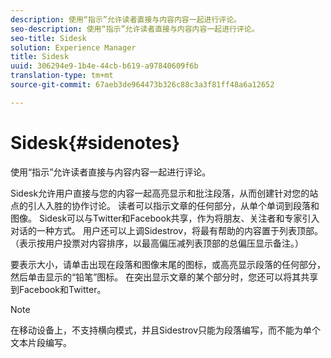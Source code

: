 ```yaml
---
description: 使用“指示”允许读者直接与内容内容一起进行评论。
seo-description: 使用“指示”允许读者直接与内容内容一起进行评论。
seo-title: Sidesk
solution: Experience Manager
title: Sidesk
uuid: 306294e9-1b4e-44cb-b619-a97840609f6b
translation-type: tm+mt
source-git-commit: 67aeb3de964473b326c88c3a3f81ff48a6a12652

---
```



# Sidesk{#sidenotes}

使用“指示”允许读者直接与内容内容一起进行评论。

Sidesk允许用户直接与您的内容一起高亮显示和批注段落，从而创建针对您的站点的引人入胜的协作讨论。 读者可以指示文章的任何部分，从单个单词到段落和图像。 Sidesk可以与Twitter和Facebook共享，作为将朋友、关注者和专家引入对话的一种方式。 用户还可以上调Sidestrov，将最有帮助的内容置于列表顶部。 （表示按用户投票对内容排序，以最高偏压减列表顶部的总偏压显示备注。）

要表示大小，请单击出现在段落和图像末尾的图标，或高亮显示段落的任何部分，然后单击显示的“铅笔”图标。 在突出显示文章的某个部分时，您还可以将其共享到Facebook和Twitter。

>[!NOTE]
>
>在移动设备上，不支持横向模式，并且Sidestrov只能为段落编写，而不能为单个文本片段编写。

